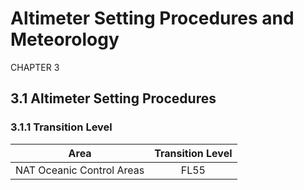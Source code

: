 # Altimeter Setting Procedures and Meteorology
CHAPTER 3
## 3.1 Altimeter Setting Procedures
### 3.1.1 Transition Level
| Area | Transition Level |
| :--: | :--------------: |
| NAT Oceanic Control Areas | FL55 |